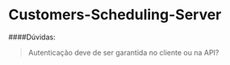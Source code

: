 # Customers-Scheduling-Server

####Dúvidas:
> Autenticação deve de ser garantida no cliente ou na API?
